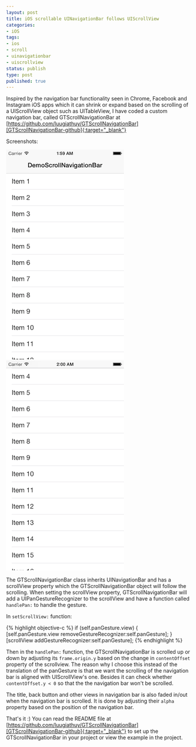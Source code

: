 ```yaml
---
layout: post
title: iOS scrollable UINavigationBar follows UIScrollView
categories:
- iOS
tags:
- ios
- scroll
- uinavigationbar
- uiscrollview
status: publish
type: post
published: true
---
```


Inspired by the navigation bar functionality seen in Chrome, Facebook and Instagram iOS apps which it can shrink or expand based on the scrolling of a UIScrollView object such as UITableView, I have coded a custom navigation bar, called GTScrollNavigationBar at [https://github.com/luugiathuy/GTScrollNavigationBar][GTScrollNavigationBar-github]{:target="_blank"}

Screenshots:

![](/images/GTScrollNavigationBar1.png)
![](/images/GTScrollNavigationBar2.png)

The GTScrollNavigationBar class inherits UINavigationBar and has a scrollView property which the GTScrollNavigationBar object will follow the scrolling. When setting the scrollView property, GTScrollNavigationBar will add a UIPanGestureRecognizer to the scrollView and have a function called `handlePan:` to handle the gesture.

In `setScrollView:` function:

{% highlight objective-c %}
if (self.panGesture.view) {
  [self.panGesture.view removeGestureRecognizer:self.panGesture];
}
[scrollView addGestureRecognizer:self.panGesture];
{% endhighlight %}

Then in the `handlePan:` function, the GTScrollNavigationBar is scrolled up or down by adjusting its `frame.origin.y` based on the change in `contentOffset` property of the scrollview. The reason why I choose this instead of the translation of the panGesture is that we want the scrolling of the navigation bar is aligned with UIScrollView's one. Besides it can check whether `contentOffset.y < 0` so that the the navigation bar won't be scrolled.

The title, back button and other views in navigation bar is also faded in/out when the navigation bar is scrolled. It is done by adjusting their `alpha` property based on the position of the navigation bar.

That's it :) You can read the README file at [https://github.com/luugiathuy/GTScrollNavigationBar][GTScrollNavigationBar-github]{:target="_blank"} to set up the GTScrollNavigationBar in your project or view the example in the project.

[GTScrollNavigationBar-github]: https://github.com/luugiathuy/GTScrollNavigationBar

